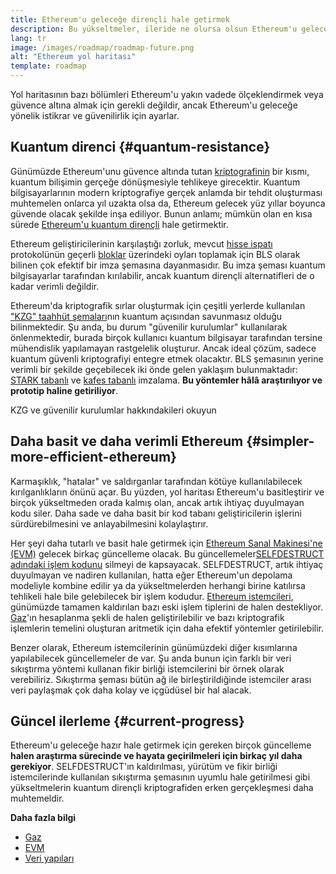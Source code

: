 ```yaml
---
title: Ethereum'u geleceğe dirençli hale getirmek
description: Bu yükseltmeler, ileride ne olursa olsun Ethereum'u gelecek için esnek, merkeziyetsiz temel katman olarak sağlamlaştırıyor.
lang: tr
image: /images/roadmap/roadmap-future.png
alt: "Ethereum yol haritası"
template: roadmap
---
```


Yol haritasının bazı bölümleri Ethereum'u yakın vadede ölçeklendirmek veya güvence altına almak için gerekli değildir, ancak Ethereum'u geleceğe yönelik istikrar ve güvenilirlik için ayarlar.

## Kuantum direnci {#quantum-resistance}

Günümüzde Ethereum'unu güvence altında tutan [kriptografinin](/glossary/#cryptography) bir kısmı, kuantum bilişimin gerçeğe dönüşmesiyle tehlikeye girecektir. Kuantum bilgisayarlarının modern kriptografiye gerçek anlamda bir tehdit oluşturması muhtemelen onlarca yıl uzakta olsa da, Ethereum gelecek yüz yıllar boyunca güvende olacak şekilde inşa ediliyor. Bunun anlamı; mümkün olan en kısa sürede [ Ethereum'u kuantum dirençli](https://consensys.net/blog/developers/how-will-quantum-supremacy-affect-blockchain/) hale getirmektir.

Ethereum geliştiricilerinin karşılaştığı zorluk, mevcut [hisse ispatı](/glossary/#pos) protokolünün geçerli [bloklar](/glossary/#block) üzerindeki oyları toplamak için BLS olarak bilinen çok efektif bir imza şemasına dayanmasıdır. Bu imza şeması kuantum bilgisayarlar tarafından kırılabilir, ancak kuantum dirençli alternatifleri de o kadar verimli değildir.

Ethereum'da kriptografik sırlar oluşturmak için çeşitli yerlerde kullanılan ["KZG" taahhüt şemaları](/roadmap/danksharding/#what-is-kzg)nın kuantum açısından savunmasız olduğu bilinmektedir. Şu anda, bu durum "güvenilir kurulumlar" kullanılarak önlenmektedir, burada birçok kullanıcı kuantum bilgisayar tarafından tersine mühendislik yapılamayan rastgelelik oluşturur. Ancak ideal çözüm, sadece kuantum güvenli kriptografiyi entegre etmek olacaktır. BLS şemasının yerine verimli bir şekilde geçebilecek iki önde gelen yaklaşım bulunmaktadır: [STARK tabanlı](https://hackmd.io/@vbuterin/stark_aggregation) ve [kafes tabanlı](https://medium.com/asecuritysite-when-bob-met-alice/so-what-is-lattice-encryption-326ac66e3175) imzalama. **Bu yöntemler hâlâ araştırılıyor ve prototip haline getiriliyor**.

<ButtonLink variant="outline-color" href="/roadmap/danksharding#what-is-kzg"> KZG ve güvenilir kurulumlar hakkındakileri okuyun</ButtonLink>

## Daha basit ve daha verimli Ethereum {#simpler-more-efficient-ethereum}

Karmaşıklık, "hatalar" ve saldırganlar tarafından kötüye kullanılabilecek kırılganlıkların önünü açar. Bu yüzden, yol haritası Ethereum'u basitleştirir ve birçok yükseltmeden orada kalmış olan, ancak artık ihtiyaç duyulmayan kodu siler. Daha sade ve daha basit bir kod tabanı geliştiricilerin işlerini sürdürebilmesini ve anlayabilmesini kolaylaştırır.

Her şeyi daha tutarlı ve basit hale getirmek için [Ethereum Sanal Makinesi'ne (EVM)](/developers/docs/evm) gelecek birkaç güncelleme olacak. Bu güncellemeler[SELFDESTRUCT adındaki işlem kodunu](https://hackmd.io/@vbuterin/selfdestruct) silmeyi de kapsayacak. SELFDESTRUCT, artık ihtiyaç duyulmayan ve nadiren kullanılan, hatta eğer Ethereum'un depolama modeliyle kombine edilir ya da yükseltmelerden herhangi birine katılırsa tehlikeli hale bile gelebilecek bir işlem kodudur. [Ethereum istemcileri](/glossary/#consensus-client), günümüzde tamamen kaldırılan bazı eski işlem tiplerini de halen destekliyor. [Gaz](/glossary/#gas)'ın hesaplanma şekli de halen geliştirilebilir ve bazı kriptografik işlemlerin temelini oluşturan aritmetik için daha efektif yöntemler getirilebilir.

Benzer olarak, Ethereum istemcilerinin günümüzdeki diğer kısımlarına yapılabilecek güncellemeler de var. Şu anda bunun için farklı bir veri sıkıştırma yöntemi kullanan fikir birliği istemcilerini bir örnek olarak verebiliriz. Sıkıştırma şeması bütün ağ ile birleştirildiğinde istemciler arası veri paylaşmak çok daha kolay ve içgüdüsel bir hal alacak.

## Güncel ilerleme {#current-progress}

Ethereum'u geleceğe hazır hale getirmek için gereken birçok güncelleme **halen araştırma sürecinde ve hayata geçirilmeleri için birkaç yıl daha gerekiyor**. SELFDESTRUCT'ın kaldırılması, yürütüm ve fikir birliği istemcilerinde kullanılan sıkıştırma şemasının uyumlu hale getirilmesi gibi yükseltmelerin kuantum dirençli kriptografiden erken gerçekleşmesi daha muhtemeldir.

**Daha fazla bilgi**

- [Gaz](/developers/docs/gas)
- [EVM](/developers/docs/evm)
- [Veri yapıları](/developers/docs/data-structures-and-encoding)
